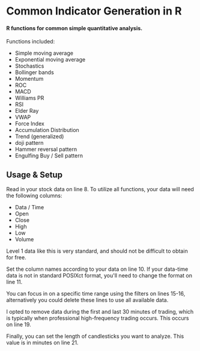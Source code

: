 # Common Indicator Generation in R
#### R functions for common simple quantitative analysis.

Functions included:
- Simple moving average
- Exponential moving average
- Stochastics
- Bollinger bands
- Momentum
- ROC
- MACD
- Williams PR
- RSI
- Elder Ray
- VWAP
- Force Index
- Accumulation Distribution
- Trend (generalized)
- doji pattern
- Hammer reversal pattern
- Engulfing Buy / Sell pattern

## Usage & Setup
Read in your stock data on line 8. To utilize all functions, your data will need the following columns:
 - Data / Time
 - Open
 - Close
 - High
 - Low
 - Volume

Level 1 data like this is very standard, and should not be difficult to obtain for free.

Set the column names according to your data on line 10. If your data-time data is not in standard POSIXct format, you'll need to change the format on line 11.

You can focus in on a specific time range using the filters on lines 15-16, alternatively you could delete these lines to use all available data.

I opted to remove data during the first and last 30 minutes of trading, which is typically when professional high-frequency trading occurs. This occurs on line 19.

Finally, you can set the length of candlesticks you want to analyze. This value is in minutes on line 21. 




